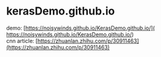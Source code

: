 # kerasDemo.github.io
demo: [https://noisywinds.github.io/KerasDemo.github.io/]( https://noisywinds.github.io/KerasDemo.github.io/)  
cnn article: [https://zhuanlan.zhihu.com/p/30911463](https://zhuanlan.zhihu.com/p/30911463)
